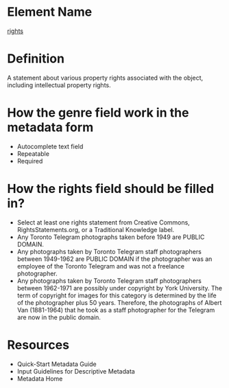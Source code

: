 # Element Name

[rights](https://www.dublincore.org/specifications/dublin-core/dcmi-terms/#http://purl.org/dc/terms/rights)

# Definition

A statement about various property rights associated with the object, including intellectual property rights.

# How the genre field work in the metadata form

* Autocomplete text field
* Repeatable
* Required

# How the rights field should be filled in?

* Select at least one rights statement from Creative Commons, RightsStatements.org, or a Traditional Knowledge label.
* Any Toronto Telegram photographs taken before 1949 are PUBLIC DOMAIN.
* Any photographs taken by Toronto Telegram staff photographers between 1949-1962 are PUBLIC DOMAIN if the photographer was an employee of the Toronto Telegram and was not a freelance photographer.
* Any photographs taken by Toronto Telegram staff photographers between 1962-1971 are possibly under copyright by York University. The term of copyright for images for this category is determined by the life of the photographer plus 50 years. Therefore, the photographs of Albert Van (1881-1964) that he took as a staff photographer for the Telegram are now in the public domain.

# Resources

* Quick-Start Metadata Guide
* Input Guidelines for Descriptive Metadata
* Metadata Home

